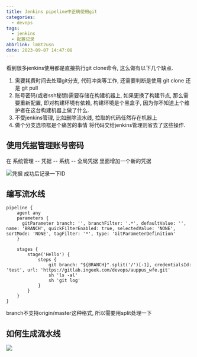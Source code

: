 ```yaml
---
title: Jenkins pipeline中正确使用git
categories:
  - devops
tags:
  - jenkins
  - 配置记录
abbrlink: lm8t2usn
date: 2023-09-07 14:47:08
---
```


看到很多jenkins使用都是直接执行git clone命令, 这么做有以下几个缺点.
1. 需要耗费时间去处理git分支, 代码冲突等工作, 还需要判断是使用 git clone 还是 git pull
2. 账号密码(或者ssh秘钥)需要存储在构建机器上, 如果更换了构建节点, 那么需要重新配置, 即对构建环境有依赖, 构建环境是个黑盒子, 因为你不知道上个维护者在这台构建机器上做了什么.
3. 不受jenkins管理, 比如删除流水线, 拉取的代码任然存在机器上
4. 做个分支选项框是个痛苦的事情
将代码交给jenkins管理则省去了这些操作.
## 使用凭据管理账号密码
在 系统管理 -- 凭据 -- 系统 -- 全局凭据 里面增加一个新的凭据


![凭据](https://static.zahui.fan/images/202309071447808.png)
成功后记录一下ID

## 编写流水线

```pipeline
pipeline {
    agent any
    parameters {
      gitParameter branch: '', branchFilter: '.*', defaultValue: '', name: 'BRANCH', quickFilterEnabled: true, selectedValue: 'NONE', sortMode: 'NONE', tagFilter: '*', type: 'GitParameterDefinition'
    }

    stages {
        stage('Hello') {
            steps {
                git branch: "${BRANCH}".split('/')[-1], credentialsId: 'test', url: 'https://gitlab.ingeek.com/devops/auppus_wfe.git'
                sh 'ls -al'
                sh 'git log'
            }
        }
    }
}

```
branch不支持origin/master这种格式, 所以需要用split处理一下
## 如何生成流水线
![](https://static.zahui.fan/images/202309071527237.png)